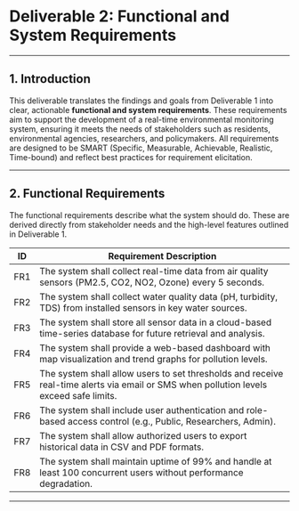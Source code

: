 # Deliverable 2: Functional and System Requirements

---

## 1. Introduction

This deliverable translates the findings and goals from Deliverable 1 into clear, actionable **functional and system requirements**. These requirements aim to support the development of a real-time environmental monitoring system, ensuring it meets the needs of stakeholders such as residents, environmental agencies, researchers, and policymakers. All requirements are designed to be SMART (Specific, Measurable, Achievable, Realistic, Time-bound) and reflect best practices for requirement elicitation.

---

## 2. Functional Requirements

The functional requirements describe what the system should do. These are derived directly from stakeholder needs and the high-level features outlined in Deliverable 1.

| ID | Requirement Description |
|----|--------------------------|
| FR1 | The system shall collect real-time data from air quality sensors (PM2.5, CO2, NO2, Ozone) every 5 seconds. |
| FR2 | The system shall collect water quality data (pH, turbidity, TDS) from installed sensors in key water sources. |
| FR3 | The system shall store all sensor data in a cloud-based time-series database for future retrieval and analysis. |
| FR4 | The system shall provide a web-based dashboard with map visualization and trend graphs for pollution levels. |
| FR5 | The system shall allow users to set thresholds and receive real-time alerts via email or SMS when pollution levels exceed safe limits. |
| FR6 | The system shall include user authentication and role-based access control (e.g., Public, Researchers, Admin). |
| FR7 | The system shall allow authorized users to export historical data in CSV and PDF formats. |
| FR8 | The system shall maintain uptime of 99% and handle at least 100 concurrent users without performance degradation. |


---

